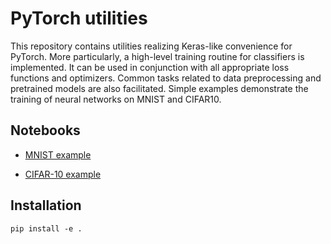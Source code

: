 # PyTorch utilities

This repository contains utilities realizing Keras-like convenience for PyTorch.
More particularly, a high-level training routine for classifiers is implemented.
It can be used in conjunction with all appropriate loss functions and optimizers.
Common tasks related to data preprocessing and pretrained models are also facilitated.
Simple examples demonstrate the training of neural networks on MNIST and CIFAR10.

## Notebooks

- [MNIST example](notebooks/mnist.ipynb)

- [CIFAR-10 example](notebooks/cifar10.ipynb)

## Installation

```
pip install -e .
```

